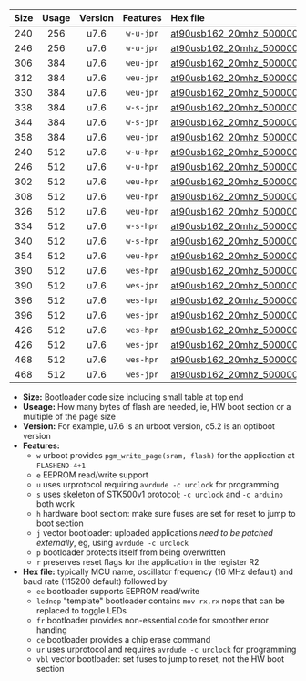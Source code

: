 |Size|Usage|Version|Features|Hex file|
|:-:|:-:|:-:|:-:|:--|
|240|256|u7.6|`w-u-jpr`|[at90usb162_20mhz_500000bps_ur_vbl.hex](https://raw.githubusercontent.com/stefanrueger/urboot/main/at90usb162_20mhz_500000bps_ur_vbl.hex)|
|246|256|u7.6|`w-u-jpr`|[at90usb162_20mhz_500000bps_lednop_ur_vbl.hex](https://raw.githubusercontent.com/stefanrueger/urboot/main/at90usb162_20mhz_500000bps_lednop_ur_vbl.hex)|
|306|384|u7.6|`weu-jpr`|[at90usb162_20mhz_500000bps_ee_ur_vbl.hex](https://raw.githubusercontent.com/stefanrueger/urboot/main/at90usb162_20mhz_500000bps_ee_ur_vbl.hex)|
|312|384|u7.6|`weu-jpr`|[at90usb162_20mhz_500000bps_ee_lednop_ur_vbl.hex](https://raw.githubusercontent.com/stefanrueger/urboot/main/at90usb162_20mhz_500000bps_ee_lednop_ur_vbl.hex)|
|330|384|u7.6|`weu-jpr`|[at90usb162_20mhz_500000bps_ee_lednop_fr_ur_vbl.hex](https://raw.githubusercontent.com/stefanrueger/urboot/main/at90usb162_20mhz_500000bps_ee_lednop_fr_ur_vbl.hex)|
|338|384|u7.6|`w-s-jpr`|[at90usb162_20mhz_500000bps_vbl.hex](https://raw.githubusercontent.com/stefanrueger/urboot/main/at90usb162_20mhz_500000bps_vbl.hex)|
|344|384|u7.6|`w-s-jpr`|[at90usb162_20mhz_500000bps_lednop_vbl.hex](https://raw.githubusercontent.com/stefanrueger/urboot/main/at90usb162_20mhz_500000bps_lednop_vbl.hex)|
|358|384|u7.6|`weu-jpr`|[at90usb162_20mhz_500000bps_ee_lednop_fr_ce_ur_vbl.hex](https://raw.githubusercontent.com/stefanrueger/urboot/main/at90usb162_20mhz_500000bps_ee_lednop_fr_ce_ur_vbl.hex)|
|240|512|u7.6|`w-u-hpr`|[at90usb162_20mhz_500000bps_ur.hex](https://raw.githubusercontent.com/stefanrueger/urboot/main/at90usb162_20mhz_500000bps_ur.hex)|
|246|512|u7.6|`w-u-hpr`|[at90usb162_20mhz_500000bps_lednop_ur.hex](https://raw.githubusercontent.com/stefanrueger/urboot/main/at90usb162_20mhz_500000bps_lednop_ur.hex)|
|302|512|u7.6|`weu-hpr`|[at90usb162_20mhz_500000bps_ee_ur.hex](https://raw.githubusercontent.com/stefanrueger/urboot/main/at90usb162_20mhz_500000bps_ee_ur.hex)|
|308|512|u7.6|`weu-hpr`|[at90usb162_20mhz_500000bps_ee_lednop_ur.hex](https://raw.githubusercontent.com/stefanrueger/urboot/main/at90usb162_20mhz_500000bps_ee_lednop_ur.hex)|
|326|512|u7.6|`weu-hpr`|[at90usb162_20mhz_500000bps_ee_lednop_fr_ur.hex](https://raw.githubusercontent.com/stefanrueger/urboot/main/at90usb162_20mhz_500000bps_ee_lednop_fr_ur.hex)|
|334|512|u7.6|`w-s-hpr`|[at90usb162_20mhz_500000bps.hex](https://raw.githubusercontent.com/stefanrueger/urboot/main/at90usb162_20mhz_500000bps.hex)|
|340|512|u7.6|`w-s-hpr`|[at90usb162_20mhz_500000bps_lednop.hex](https://raw.githubusercontent.com/stefanrueger/urboot/main/at90usb162_20mhz_500000bps_lednop.hex)|
|354|512|u7.6|`weu-hpr`|[at90usb162_20mhz_500000bps_ee_lednop_fr_ce_ur.hex](https://raw.githubusercontent.com/stefanrueger/urboot/main/at90usb162_20mhz_500000bps_ee_lednop_fr_ce_ur.hex)|
|390|512|u7.6|`wes-hpr`|[at90usb162_20mhz_500000bps_ee.hex](https://raw.githubusercontent.com/stefanrueger/urboot/main/at90usb162_20mhz_500000bps_ee.hex)|
|390|512|u7.6|`wes-jpr`|[at90usb162_20mhz_500000bps_ee_vbl.hex](https://raw.githubusercontent.com/stefanrueger/urboot/main/at90usb162_20mhz_500000bps_ee_vbl.hex)|
|396|512|u7.6|`wes-hpr`|[at90usb162_20mhz_500000bps_ee_lednop.hex](https://raw.githubusercontent.com/stefanrueger/urboot/main/at90usb162_20mhz_500000bps_ee_lednop.hex)|
|396|512|u7.6|`wes-jpr`|[at90usb162_20mhz_500000bps_ee_lednop_vbl.hex](https://raw.githubusercontent.com/stefanrueger/urboot/main/at90usb162_20mhz_500000bps_ee_lednop_vbl.hex)|
|426|512|u7.6|`wes-hpr`|[at90usb162_20mhz_500000bps_ee_lednop_fr.hex](https://raw.githubusercontent.com/stefanrueger/urboot/main/at90usb162_20mhz_500000bps_ee_lednop_fr.hex)|
|426|512|u7.6|`wes-jpr`|[at90usb162_20mhz_500000bps_ee_lednop_fr_vbl.hex](https://raw.githubusercontent.com/stefanrueger/urboot/main/at90usb162_20mhz_500000bps_ee_lednop_fr_vbl.hex)|
|468|512|u7.6|`wes-hpr`|[at90usb162_20mhz_500000bps_ee_lednop_fr_ce.hex](https://raw.githubusercontent.com/stefanrueger/urboot/main/at90usb162_20mhz_500000bps_ee_lednop_fr_ce.hex)|
|468|512|u7.6|`wes-jpr`|[at90usb162_20mhz_500000bps_ee_lednop_fr_ce_vbl.hex](https://raw.githubusercontent.com/stefanrueger/urboot/main/at90usb162_20mhz_500000bps_ee_lednop_fr_ce_vbl.hex)|

- **Size:** Bootloader code size including small table at top end
- **Useage:** How many bytes of flash are needed, ie, HW boot section or a multiple of the page size
- **Version:** For example, u7.6 is an urboot version, o5.2 is an optiboot version
- **Features:**
  + `w` urboot provides `pgm_write_page(sram, flash)` for the application at `FLASHEND-4+1`
  + `e` EEPROM read/write support
  + `u` uses urprotocol requiring `avrdude -c urclock` for programming
  + `s` uses skeleton of STK500v1 protocol; `-c urclock` and `-c arduino` both work
  + `h` hardware boot section: make sure fuses are set for reset to jump to boot section
  + `j` vector bootloader: uploaded applications *need to be patched externally*, eg, using `avrdude -c urclock`
  + `p` bootloader protects itself from being overwritten
  + `r` preserves reset flags for the application in the register R2
- **Hex file:** typically MCU name, oscillator frequency (16 MHz default) and baud rate (115200 default) followed by
  + `ee` bootloader supports EEPROM read/write
  + `lednop` "template" bootloader contains `mov rx,rx` nops that can be replaced to toggle LEDs
  + `fr` bootloader provides non-essential code for smoother error handing
  + `ce` bootloader provides a chip erase command
  + `ur` uses urprotocol and requires `avrdude -c urclock` for programming
  + `vbl` vector bootloader: set fuses to jump to reset, not the HW boot section
